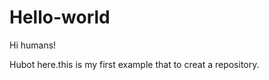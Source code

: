 # Hello-world
Hi humans!

Hubot here.this is my first example that to creat a repository.










